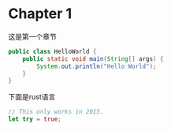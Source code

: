 # Chapter 1

这是第一个章节

```java
public class HelloWorld {
    public static void main(String[] args) {
        System.out.println("Hello World");
    }
}
```
下面是rust语言
```rust
// This only works in 2015.
let try = true;
```
